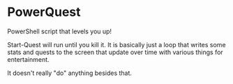 # PowerQuest
PowerShell script that levels you up!

Start-Quest will run until you kill it. It is basically just a
loop that writes some stats and quests to the screen 
that update over time with various things for entertainment.

It doesn't really "do" anything besides that.

